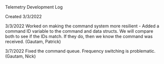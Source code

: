 Telemetry Development Log

Created 3/3/2022

3/3/2022 Worked on making the command system more resilient - Added a command ID variable to the command and data structs. We will compare both to see if the IDs match. If they do, then we know the command was received. (Gautam, Patrick)

3/7/2022 Fixed the command queue. Frequency switching is problematic. (Gautam, Nick)